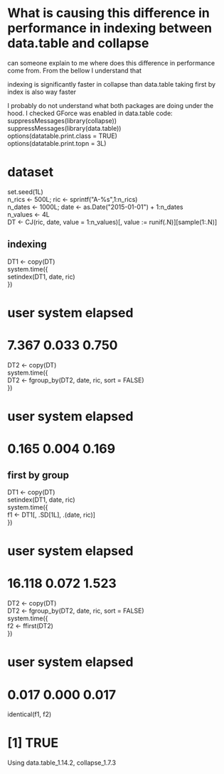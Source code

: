 
# What is causing this difference in performance in indexing between data.table and collapse

can someone explain to me where does this difference in performance come from.
From the bellow I understand that

indexing is significantly faster in collapse than data.table
taking first by index is also way faster

I probably do not understand what both packages are doing under the hood.
I checked GForce was enabled in data.table
code:
suppressMessages(library(collapse))                                        
suppressMessages(library(data.table))                                      
options(datatable.print.class = TRUE)                                      
options(datatable.print.topn = 3L)                                         
                                                                           
# dataset                                                                  
set.seed(1L)                                                               
n_rics <- 500L; ric <- sprintf("A-%s",1:n_rics)                            
n_dates <- 1000L; date <- as.Date("2015-01-01") + 1:n_dates                
n_values <- 4L                                                             
DT <- CJ(ric, date, value = 1:n_values)[, value := runif(.N)][sample(1:.N)]
                                                                           
## indexing                                                                
                                                                           
DT1 <- copy(DT)                                                            
system.time({                                                              
    setindex(DT1, date, ric)                                               
})                                                                         
#    user  system elapsed                                                  
#   7.367   0.033   0.750                                                  
                                                                           
DT2 <- copy(DT)                                                            
system.time({                                                              
    DT2 <- fgroup_by(DT2, date, ric, sort = FALSE)                         
})                                                                         
#    user  system elapsed                                                  
#   0.165   0.004   0.169                                                  
                                                                           
## first by group                                                          
                                                                           
DT1 <- copy(DT)                                                            
setindex(DT1, date, ric)                                                   
system.time({                                                              
    f1 <- DT1[, .SD[1L], .(date, ric)]                                     
})                                                                         
#    user  system elapsed                                                  
#  16.118   0.072   1.523                                                  
                                                                           
DT2 <- copy(DT)                                                            
DT2 <- fgroup_by(DT2, date, ric, sort = FALSE)                             
system.time({                                                              
    f2 <- ffirst(DT2)                                                      
})                                                                         
#   user  system elapsed                                                   
#  0.017   0.000   0.017                                                   
                                                                           
identical(f1, f2)                                                          
# [1] TRUE

                                                             

Using data.table_1.14.2, collapse_1.7.3

        